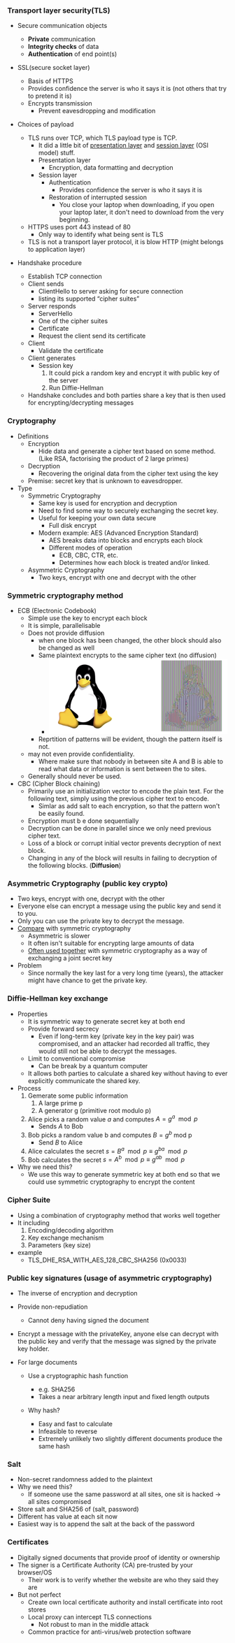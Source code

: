 ### Transport layer security(TLS)

- Secure communication objects
  - **Private** communication
  - **Integrity checks** of data
  - **Authentication** of end point(s)
  
- SSL(secure socket layer)
  - Basis of HTTPS
  - Provides confidence the server is who it says it is (not others that try to pretend it is)
  - Encrypts transmission
    - Prevent eavesdropping and modification
  
- Choices of payload
  - TLS runs over TCP, which TLS payload type is TCP.
    - It did a little bit of <u>presentation layer</u> and <u>session layer</u> (OSI model) stuff.
    - Presentation layer
      - Encryption, data formatting and decryption
    - Session layer
      - Authentication
        - Provides confidence the server is who it says it is
      - Restoration of interrupted session
        - You close your laptop when downloading, if you open your laptop later, it don't need to download from the very beginning.
  - HTTPS uses port 443 instead of 80
    - Only way to identify what being sent is TLS
  - TLS is not a transport layer protocol, it is blow HTTP (might belongs to application layer)
  
- Handshake procedure

  - Establish TCP connection
  - Client sends 
    - ClientHello to server asking for secure connection
    - listing its supported “cipher suites”
  - Server responds
    - ServerHello
    - One of the cipher suites
    - Certificate
    - Request the client send its certificate
  - Client
    - Validate the certificate
  - Client generates
    - Session key
      1. It could pick a random key and encrypt it with public key of the server
      2. Run Diffie-Hellman
  - Handshake concludes and both parties share a key that is then used for encrypting/decrypting messages

  

### Cryptography

- Definitions
  - Encryption
    - Hide data and generate a cipher text based on some method. (Like RSA, factorising the product of 2 large primes)
  - Decryption
    - Recovering the original data from the cipher text using the key
  - Premise: secret key that is unknown to eavesdropper.
- Type
  - Symmetric Cryptography
    - Same key is used for encryption and decryption
    - Need to find some way to securely exchanging the secret key.
    - Useful for keeping your own data secure
      - Full disk encrypt
    - Modern example: AES (Advanced Encryption Standard)
      - AES breaks data into blocks and encrypts each block
      - Different modes of operation
        - ECB, CBC, CTR, etc.
        - Determines how each block is treated and/or linked.
  - Asymmetric Cryptography
    - Two keys, encrypt with one and decrypt with the other



### Symmetric cryptography method

- ECB (Electronic Codebook)
  - Simple use the key to encrypt each block
  - It is simple, parallelisable
  - Does not provide diffusion
    - when one block has been changed, the other block should also be changed as well
    - Same plaintext encrypts to the same cipher text (no diffusion)
      - ![image-20190422165301599](assets/image-20190422165301599.png)
    - Reprtition of patterns will be evident, though the pattern itself is not.
  - may not even provide confidentiality.
    - Where make sure that nobody in between site A and B is able to read what data or information is sent between the to sites.
  - Generally should never be used.
- CBC (Cipher Block chaining)
  - Primarily use an initialization vector to encode the plain text. For the following text, simply using the previous cipher text to encode.
    - Simlar as add salt to each encryption, so that the pattern won't be easily found.
  - Encryption must b e done sequentially
  - Decryption can be done in parallel since we only need previous cipher text.
  - Loss of a block or corrupt initial vector prevents decryption of next block.
  - Changing in any of the block will results in failing to decryption of the following blocks. (**Diffusion**)



### Asymmetric Cryptography (public key crypto)

- Two keys,  encrypt with one, decrypt with the other
- Everyone else can encrypt a message using the public key and send it to you. 
- Only you can use the private key to decrypt the message.
- <u>Compare</u> with symmetric cryptography
  - Asymmetric is slower
  - It often isn't suitable for encrypting large amounts of data
  - <u>Often used together</u> with symmetric cryptography as a way of exchanging a joint secret key
- Problem
  - Since normally the key last for a very long time (years), the attacker might have chance to get the private key.



### Diffie-Hellman key exchange

- Properties
  - It is symmetric way to generate secret key at both end
  - Provide forward secrecy
    - Even if long-term key (private key in the key pair) was compromised, and an attacker had recorded all traffic, they would still not be able to decrypt the messages.
  - Limit to conventional compromise
    - Can be break by a quantum computer
  - It allows both parties to calculate a shared key without having to ever explicitly communicate the shared key.
- Process
  1. Gemerate some public information
     1. A large prime p
     2. A generator g (primitive root modulo p)
  2. Alice picks a random value $a$ and computes $A=g^a \mod p$ 
     - Sends $A$ to Bob
  3. Bob picks a random value b and computes $B = g^b$ mod p
     - Send $B$ to Alice
  4. Alice calculates the secret $s=B^a \mod p \equiv g^{ba} \mod p$
  5. Bob calculates the secret $s=A^b \mod p \equiv g^{ab} \mod p$
- Why we need this?
  - We use this way to generate symmetric key at both end so that we could use symmetric cryptography to encrypt the content



### Cipher Suite

- Using a combination of cryptography method that works well together
- It including 
  1. Encoding/decoding algorithm
  2. Key exchange mechanism
  3. Parameters (key size)
- example
  - TLS_DHE_RSA_WITH_AES_128_CBC_SHA256 (0x0033)



### Public key signatures (usage of asymmetric cryptography)

- The inverse of encryption and decryption

- Provide non-repudiation

  - Cannot deny having signed the document

- Encrypt a message with the privateKey, anyone else can decrypt with the public key and verify that the message was signed by the private key holder.

- For large documents

  - Use a cryptographic hash function
    - e.g. SHA256
    - Takes a near arbitrary length input and fixed length outputs

  - Why hash?
    - Easy and fast to calculate
    - Infeasible to reverse
    - Extremely unlikely two slightly different documents produce the same hash

### Salt

- Non-secret randomness added to the plaintext
- Why we need this?
  - If someone use the same password at all sites, one sit is hacked $\to$ all sites compromised
- Store salt and SHA256 of (salt, password)
- Different has value at each sit now
- Easiest way is to append the salt at the back of the password



### Certificates

- Digitally signed documents that provide proof of identity or ownership
- The signer is a Certificate Authority (CA) pre-trusted by your browser/OS
  - Their work is to verify whether the website are who they said they are
- But not perfect
  - Create own local certificate authority and install certificate into root stores
  - Local proxy can intercept TLS connections
    - Not robust to man in the middle attack
  - Common practice for anti-virus/web protection software